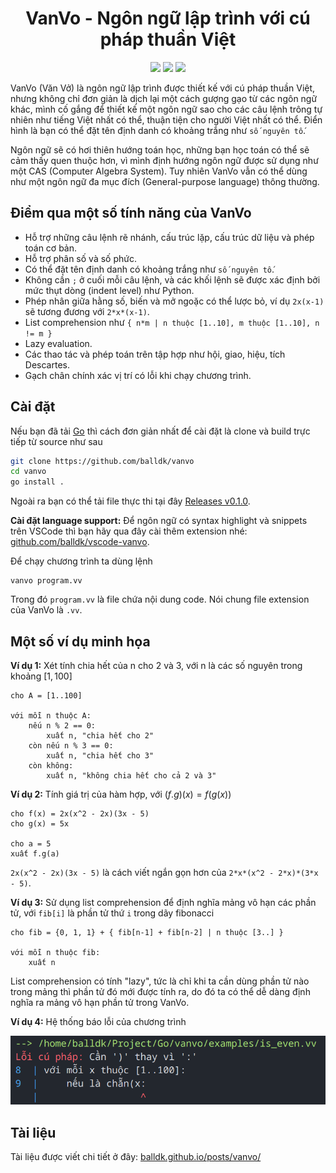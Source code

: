 <div align="center">

# VanVo - Ngôn ngữ lập trình với cú pháp thuần Việt
![](https://raw.githubusercontent.com/webuild-community/badge/master/svg/made.svg)
![](https://img.shields.io/badge/made_with-Go-blue?logo=go)
![](https://img.shields.io/badge/b%C3%BAn%20%C4%91%E1%BA%ADu-m%E1%BA%AFm%20t%C3%B4m-red?logo=undertale)

</div>


VanVo (Văn Vở) là ngôn ngữ lập trình được thiết kế với cú pháp thuần Việt, nhưng không chỉ đơn giản là dịch lại một cách gượng gạo từ các ngôn ngữ khác, mình cố gắng để thiết kế một ngôn ngữ sao cho các câu lệnh trông tự nhiên như tiếng Việt nhất có thể, thuận tiện cho người Việt nhất có thể. Điển hình là bạn có thể đặt tên định danh có khoảng trắng như `số nguyên tố`.

Ngôn ngữ sẽ có hơi thiên hướng toán học, những bạn học toán có thể sẽ cảm thấy quen thuộc hơn, vì mình định hướng ngôn ngữ được sử dụng như một CAS (Computer Algebra System). Tuy nhiên VanVo vẫn có thể dùng như một ngôn ngữ đa mục đích (General-purpose language) thông thường.

## Điểm qua một số tính năng của VanVo

-   Hỗ trợ những câu lệnh rẽ nhánh, cấu trúc lặp, cấu trúc dữ liệu và phép toán cơ bản.
-   Hỗ trợ phân số và số phức.
-   Có thể đặt tên định danh có khoảng trắng như `số nguyên tố`.
-   Không cần `;` ở cuối mỗi câu lệnh, và các khối lệnh sẽ được xác định bởi mức thụt dòng (indent level) như Python.
-   Phép nhân giữa hằng số, biến và mở ngoặc có thể lược bỏ, ví dụ `2x(x-1)` sẽ tương đương với `2*x*(x-1)`.
-   List comprehension như `{ n*m | n thuộc [1..10], m thuộc [1..10], n != m }`
-   Lazy evaluation.
-   Các thao tác và phép toán trên tập hợp như hội, giao, hiệu, tích Descartes.
-   Gạch chân chính xác vị trí có lỗi khi chạy chương trình.

## Cài đặt

Nếu bạn đã tải [Go](https://go.dev/) thì cách đơn giản nhất để cài đặt là clone và build trực tiếp từ source như sau

```bash
git clone https://github.com/balldk/vanvo
cd vanvo
go install .
```

Ngoài ra bạn có thể tải file thực thi tại đây [Releases v0.1.0](https://github.com/balldk/vanvo/releases/tag/v0.1.0).

**Cài đặt language support:** Để ngôn ngữ có syntax highlight và snippets trên VSCode thì bạn hãy qua đây cài thêm extension nhé: [github.com/balldk/vscode-vanvo](https://github.com/balldk/vscode-vanvo).

Để chạy chương trình ta dùng lệnh

```vanvo
vanvo program.vv
```

Trong đó `program.vv` là file chứa nội dung code. Nói chung file extension của VanVo là `.vv`.

## Một số ví dụ minh họa

**Ví dụ 1:** Xét tính chia hết của n cho 2 và 3, với n là các số nguyên trong khoảng $[1,100]$

```vanvo
cho A = [1..100]

với mỗi n thuộc A:
	nếu n % 2 == 0:
		xuất n, "chia hết cho 2"
	còn nếu n % 3 == 0:
		xuất n, "chia hết cho 3"
	còn không:
		xuất n, "không chia hết cho cả 2 và 3"
```

**Ví dụ 2:** Tính giá trị của hàm hợp, với $(f.g)(x) = f(g(x))$

```vanvo
cho f(x) = 2x(x^2 - 2x)(3x - 5)
cho g(x) = 5x

cho a = 5
xuất f.g(a)
```

`2x(x^2 - 2x)(3x - 5)` là cách viết ngắn gọn hơn của `2*x*(x^2 - 2*x)*(3*x - 5)`.

**Ví dụ 3:** Sử dụng list comprehension để định nghĩa mảng vô hạn các phần tử, với `fib[i]` là phần tử thứ `i` trong dãy fibonacci

```vanvo
cho fib = {0, 1, 1} + { fib[n-1] + fib[n-2] | n thuộc [3..] }

với mỗi n thuộc fib:
    xuất n
```

List comprehension có tính "lazy", tức là chỉ khi ta cần dùng phần tử nào trong mảng thì phần tử đó mới được tính ra, do đó ta có thể dễ dàng định nghĩa ra mảng vô hạn phần tử trong VanVo.

**Ví dụ 4:** Hệ thống báo lỗi của chương trình

![screenshot_error](/examples/screenshot_error.png)

## Tài liệu

Tài liệu được viết chi tiết ở đây: [balldk.github.io/posts/vanvo/](https://balldk.github.io/posts/vanvo/)
